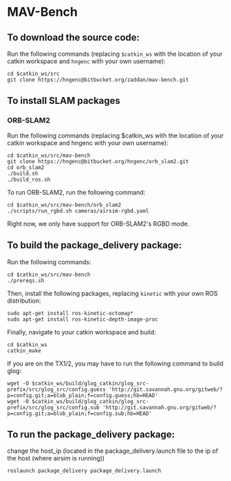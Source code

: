 # MAV-Bench

## To download the source code:

Run the following commands (replacing `$catkin_ws` with the location of your catkin workspace and `hngenc` with your own username):
```shell
cd $catkin_ws/src
git clone https://hngenc@bitbucket.org/zaddan/mav-bench.git
```

## To install SLAM packages

### ORB-SLAM2
Run the following commands (replacing $catkin_ws with the location of your catkin workspace and hngenc with your own username):
```shell
cd $catkin_ws/src/mav-bench
git clone https://hngenc@bitbucket.org/hngenc/orb_slam2.git
cd orb_slam2
./build.sh
./build_ros.sh
```

To run ORB-SLAM2, run the following command:
```shell
cd $catkin_ws/src/mav-bench/orb_slam2
./scripts/run_rgbd.sh cameras/airsim-rgbd.yaml
```

Right now, we only have support for ORB-SLAM2's RGBD mode.

## To build the package_delivery package:
Run the following commands:
```shell
cd $catkin_ws/src/mav-bench
./prereqs.sh
```

Then, install the following packages, replacing `kinetic` with your own ROS distribution:
```shell
sudo apt-get install ros-kinetic-octomap*
sudo apt-get install ros-kinetic-depth-image-proc
```

Finally, navigate to your catkin workspace and build:
```shell
cd $catkin_ws
catkin_make
```

If you are on the TX1/2, you may have to run the following command to build glog:
```shell
wget -O $catkin_ws/build/glog_catkin/glog_src-prefix/src/glog_src/config.guess 'http://git.savannah.gnu.org/gitweb/?p=config.git;a=blob_plain;f=config.guess;hb=HEAD'
wget -O $catkin_ws/build/glog_catkin/glog_src-prefix/src/glog_src/config.sub 'http://git.savannah.gnu.org/gitweb/?p=config.git;a=blob_plain;f=config.sub;hb=HEAD'
```

## To run the package_delivery package:
change the host_ip (located in the package_delivery.launch file to the ip of the host (where airsim is running))
```shell
roslaunch package_delivery package_delivery.launch
```

